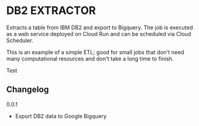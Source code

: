 # DB2 EXTRACTOR #

Extracts a table from IBM DB2 and export to Bigquery.
The job is executed as a web service deployed on Cloud Run and can be scheduled via Cloud Scheduler.

This is an example of a simple ETL; good for small jobs that don't need many computational resources and don't take a long time to finish.

Test

## Changelog

0.0.1
- Export DB2 data to Google Bigquery
